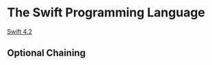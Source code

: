 # The Swift Programming Language

[Swift 4.2](https://docs.swift.org/swift-book)

## Optional Chaining
